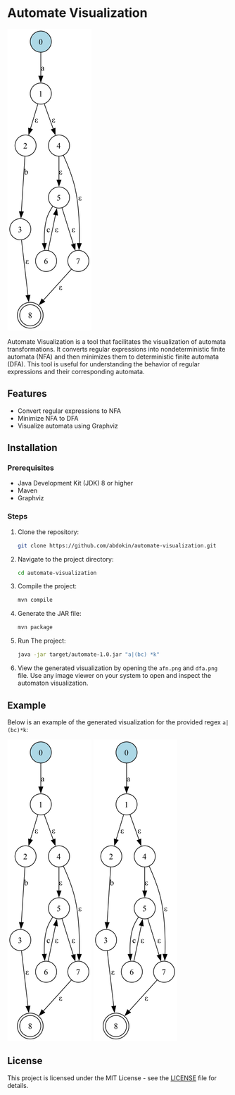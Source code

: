 # Automate Visualization
![Automaton AFN](afn.png)

Automate Visualization is a tool that facilitates the visualization of automata transformations. It converts regular expressions into nondeterministic finite automata (NFA) and then minimizes them to deterministic finite automata (DFA). This tool is useful for understanding the behavior of regular expressions and their corresponding automata.

## Features

- Convert regular expressions to NFA
- Minimize NFA to DFA
- Visualize automata using Graphviz

## Installation

### Prerequisites

- Java Development Kit (JDK) 8 or higher
- Maven
- Graphviz

### Steps

1. Clone the repository:

   ```bash
   git clone https://github.com/abdokin/automate-visualization.git
   ```

2. Navigate to the project directory:

   ```bash
   cd automate-visualization
   ```

3. Compile the project:

   ```bash
   mvn compile
   ```

4. Generate the JAR file:

   ```bash
   mvn package
   ```

5. Run The project:

   ```bash
   java -jar target/automate-1.0.jar "a|(bc) *k"
   ```

6. View the generated visualization by opening the `afn.png` and `dfa.png` file. Use any image viewer on your system to open and inspect the automaton visualization.

## Example

Below is an example of the generated visualization for the provided regex `a|(bc)*k`:

![Automaton AFN](afn.png)
![Automaton DFA](afn.png)


## License

This project is licensed under the MIT License - see the [LICENSE](LICENSE) file for details.

